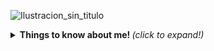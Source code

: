 ![Ilustracion_sin_titulo](https://user-images.githubusercontent.com/72667996/135730717-5d08e247-a024-4012-a882-39f3d3d492e4.jpg)

<details>
    <summary> <b> Things to know about me! </b> <i>(click to expand!)</i> </summary>

   

   [![trophy](https://github-profile-trophy.vercel.app/?username=MJesusGit&theme=onedark)](https://github.com/MJesusGit)


  # Stats & languages
  ![MJesusGit's github stats](https://github-readme-stats.vercel.app/api?username=MJesusGit&theme=midnight-purple&show_icons=trueheight=40) [![Top Langs](https://github-readme-stats.vercel.app/api/top-langs/?username=MJesusGit&theme=midnight-purple&show_icons=trueheight=40)](https://github.com/MJesusGit/github-readme-stats)



---

